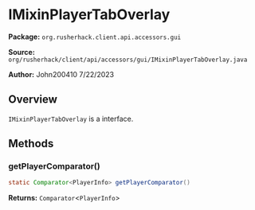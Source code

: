 # IMixinPlayerTabOverlay

**Package:** `org.rusherhack.client.api.accessors.gui`

**Source:** `org/rusherhack/client/api/accessors/gui/IMixinPlayerTabOverlay.java`

**Author:** John200410 7/22/2023



## Overview

`IMixinPlayerTabOverlay` is a interface.

## Methods

### getPlayerComparator()

```java
static Comparator<PlayerInfo> getPlayerComparator()
```

**Returns:** `Comparator`<`PlayerInfo`>

